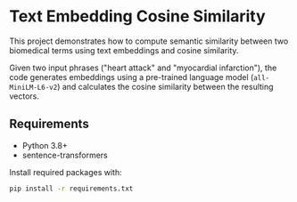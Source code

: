 # Text Embedding Cosine Similarity

This project demonstrates how to compute semantic similarity between two biomedical terms using text embeddings and cosine similarity.

Given two input phrases ("heart attack" and "myocardial infarction"), the code generates embeddings using a pre-trained language model (`all-MiniLM-L6-v2`) and calculates the cosine similarity between the resulting vectors.

## Requirements
- Python 3.8+
- sentence-transformers

Install required packages with:

```bash
pip install -r requirements.txt

